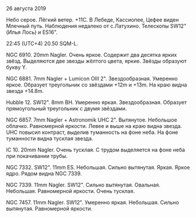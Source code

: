 26 августа 2019

Небо серое. Лёгкий ветер. +11C. В Лебеде, Кассиопее, Цефее виден Млечный путь. Наблюдения недалеко от с.Латухино. Телескопы SW12" (Илья Лось) и ES16".

22:45 (UTC+4) 20.50 SQM-L.

NGC 6910. 20mm Nagler. Очень яркое. Содержит два десятка ярких звёзд. Выделяются две звезды жёлтого цвета, яркие. Звёзды образуют букву Y.

NGC 6881. 7mm Nagler + Lumicon OIII 2". Звездообразная. Умеренно яркое. Образует треугольник со звёздами +12m и +13m. На краю видна звезда +14.8m.

Hubble 12. SW12". 8mm BH. Умеренно яркая. Звездообразная. Образует прямоугольный треугольник с двумя звёздами.

NGC 6857. 7mm Nagler + Astronomik UHC 2". Вытянутое. Небольшое облачко. Равномерной яркости. Левее и выше на краю видна звезда. UHC повысил контраст, выделив туманность на фоне неба. На фоне туманности видна тусклая звезда.

IC 10. 20mm Nagler. Очень тусклая. С трудом выделяется на фоне неба при покачивании трубы.

NGC 7332. SW12". 11mm ES. Небольшая. Сильно вытянутая. Яркая. Яркое ядро. Рядом видна NGC 7339.

NGC 7339. 11mm Nagler. SW12". Сильно вытянутая. Овальная. Небольшая. Равномерной яркости. Очень тусклая.

NGC 7457. 11mm Nagler. SW12". Умеренно яркая. Небольшая. Сильно вытянутая. Равномерной яркости.